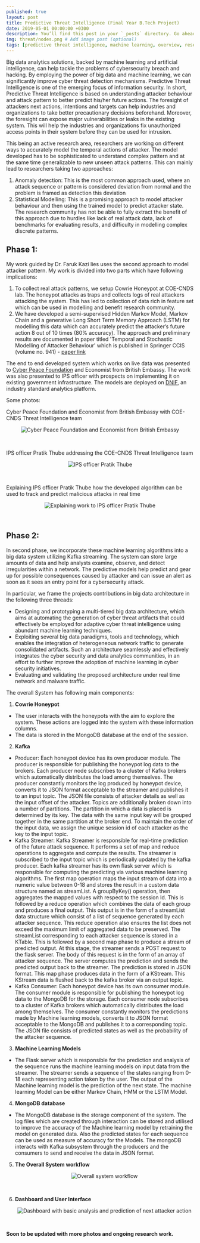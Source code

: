 ```yaml
---
published: true
layout: post
title: Predictive Threat Intelligence (Final Year B.Tech Project)
date: 2019-05-01 00:00:00 +0300
description: You’ll find this post in your `_posts` directory. Go ahead and edit it and re-build the site to see your changes. # Add post description (optional)
img: threat/nodes.png # Add image post (optional)
tags: [predictive threat intelligence, machine learning, overview, research paper] # add tag
---
```


Big data analytics solutions, backed by machine learning and artificial intelligence, can help tackle the problems of cybersecurity breach and hacking. By employing the power of big data and machine learning, we can significantly improve cyber threat detection mechanisms. Predictive Threat Intelligence is one of the emerging focus of information security. In short, Predictive Threat Intelligence is based on understanding attacker behaviour and attack pattern to better predict his/her future actions. The foresight of attackers next actions, intentions and targets can help industries and organizations to take better precautionary decisions beforehand. Moreover, the foresight can expose major vulnerabilities or leaks in the existing system. This will help the industries and organizations fix unauthorized access points in their system before they can be used for intrusion. 

This being an active research area, researchers are working on different ways to accurately model the temporal actions of attacker. The model developed has to be sophisticated to understand complex pattern and at the same time generalizable to new unseen attack patterns. This can mainly lead to researchers taking two approaches:
1. Anomaly detection: This is the most common approach used, where an attack sequence or pattern is considered deviation from normal and the problem is framed as detection this deviation
2. Statistical Modelling: This is a promising approach to model attacker behaviour and then using the trained model to predict attacker state. The research community has not be able to fully extract the benefit of this approach due to hurdles like lack of real attack data, lack of benchmarks for evaluating results, and difficulty in modelling complex discrete patterns.

## Phase 1:
My work guided by Dr. Faruk Kazi lies uses the second approach to model attacker pattern. My work is divided into two parts which have following implications:
1. To collect real attack patterns, we setup Cowrie Honeypot at COE-CNDS lab. The honeypot attacks as traps and collects logs of real attackers attacking the system. This has led to collection of data rich in feature set which can be used in modelling and benefit research community.
2. We have developed a semi-supervised Hidden Markov Model, Markov Chain and a generative Long Short Term Memory Approach (LSTM) for modelling this data which can accurately predict the attacker’s future action 8 out of 10 times (80% accuracy). The approach and preliminary results are documented in paper titled 'Temporal and Stochastic Modelling of Attacker Behaviour' which is published in Springer CCIS (volume no. 941) - [paper link](https://link.springer.com/chapter/10.1007/978-981-13-3582-2_3)

The end to end developed system which works on live data was presented to [Cyber Peace Foundation](https://www.cyberpeace.org/) and Economist from British Embassy. The work was also presented to IPS officer with prospects on implementing it on existing government infrastructure. The models are deployed on [DNIF](https://dnif.it/), an industry standard analytics platform.

Some photos:

Cyber Peace Foundation and Economist from British Embassy with COE-CNDS Threat Intelligence team
<p align="center">
<img src="{{site.baseurl}}/assets/img/threat/team.jpg" alt="Cyber Peace Foundation and Economist from British Embassy"/>
</p>
<br>

IPS officer Pratik Thube addressing the COE-CNDS Threat Intelligence team
<p align="center">
<img src="{{site.baseurl}}/assets/img/threat/ips3.jpeg" alt="IPS officer Pratik Thube"/>
</p>
<br>

Explaining IPS officer Pratik Thube how the developed algorithm can be used to track and predict malicious attacks in real time
<p align="center">
<img src="{{site.baseurl}}/assets/img/threat/ips_explain.jpeg" alt="Explaining work to IPS officer Pratik Thube"/>
</p>
<br>

## Phase 2:
In second phase, we incorporate these machine learning algorithms into a big data system utilizing Kafka streaming. The system can store large amounts of data and help analysts examine, observe, and detect irregularities within a network. The predictive models help predict and gear up for possible consequences caused by attacker and can issue an alert as soon as it sees an entry point for a cybersecurity attack.

In particular, we frame the projects contributions in big data architecture in the following three threads: 
- Designing and prototyping a multi-tiered big data architecture, which aims at automating the generation of cyber threat artifacts that could effectively be employed for adaptive cyber threat intelligence using abundant machine learning techniques.
- Exploiting several big data paradigms, tools and technology, which enables the integration of heterogeneous network traffic to generate consolidated artifacts. Such an architecture seamlessly and effectively integrates the cyber security and data analytics communities, in an effort to further improve the adoption of machine learning in cyber security initiatives.
- Evaluating and validating the proposed architecture under real time network and malware traffic. 

The overall System has following main components:
1. <b>Cowrie Honeypot </b>
 - The user interacts with the honeypots with the aim to explore the system. These actions are logged into the system with these information columns.
 - The data is stored in the MongoDB database at the end of the session. 
2. <b>Kafka </b>
- Producer: Each honeypot device has its own producer module. The producer is responsible for publishing the honeypot log data to the brokers. Each producer node subscribes to a cluster of Kafka brokers which automatically distributes the load among themselves. The producer constantly monitors the log produced by honeypot device, converts it to JSON format acceptable to the streamer and publishes it to an input topic. The JSON file consists of attacker details as well as the input offset of the attacker. Topics are additionally broken down into a number of partitions. The partition in which a data is placed is determined by its key. The data with the same input key will be grouped together in the same partition at the broker end. To maintain the order of the input data, we assign the unique session id of each attacker as the key to the input topic.
- Kafka Streamer: Kafka Streamer is responsible for real-time prediction of the future attack sequence. It performs a set of map and reduce operations to aggregate and compute the results. The streamer is subscribed to the input topic which is periodically updated by the kafka producer. Each kafka streamer has its own flask server which is responsible for computing the predicting via various machine learning algorithms. The first map operation maps the input stream of data into a numeric value between 0-18 and stores the result in a custom data structure named as streamList. A groupByKey() operation, then aggregates the mapped values with respect to the session Id. This is followed by a reduce operation which combines the data of each group and produces a final output. This output is in the form of a streamList data structure which consist of a list of sequence generated by each attacker sequence. This reduce operation also ensures the list does not exceed the maximum limit of aggregated data to be preserved. The streamList corresponding to each attacker sequence is stored in a KTable. This is followed by a second map phase to produce a stream of predicted output. At this stage, the streamer sends a POST request to the flask server. The body of this request is in the form of an array of attacker sequence. The server computes the prediction and sends the predicted output back to the streamer. The prediction is stored in JSON format. This map phase produces data in the form of a KStream. This KStream data is flushed back to the kafka broker via an output topic. 
- Kafka Consumer: Each honeypot device has its own consumer module. The consumer module is responsible for publishing the honeypot log data to the MongoDB for the storage. Each consumer node subscribes to a cluster of Kafka brokers which automatically distributes the load among themselves. The consumer constantly monitors the predictions made by Machine learning models, converts it to JSON format acceptable to the MongoDB and publishes it to a corresponding topic. The JSON file consists of predicted states as well as the probability of the attacker sequence.

3. <b>Machine Learning Models </b>
 - The Flask server which is responsible for the prediction and analysis of the sequence runs the machine learning models on input data from the streamer. The streamer sends a sequence of the states ranging from 0-18 each representing action taken by the user. The output of the Machine learning model is the prediction of the next state. The machine learning Model can be either Markov Chain, HMM or the LSTM Model.  
4. <b>MongoDB database </b>
 - The MongoDB database is the storage component of the system. The log files which are created through interaction can be stored and utilised to improve the accuracy of the Machine learning model by retraining the model on generated data. Also the predicted states for each sequence can be used as measure of accuracy for the Models. The mongoDB interacts with Kafka subsystem through the producers and the consumers to send and receive the data in JSON format.

5. <b> The Overall System workflow </b>
	<p align="center">
	<img src="{{site.baseurl}}/assets/img/threat/OSA.png" alt="Overall system workflow"/>
	</p>
	<br>

6. <b> Dashboard and User Interface </b>
	<p align="center">
	<img src="{{site.baseurl}}/assets/img/threat/dashboard.png" alt="Dashboard with basic analysis and prediction of next attacker action"/>
	</p>
	<br>

<b> Soon to be updated with more photos and ongoing research work. <b>